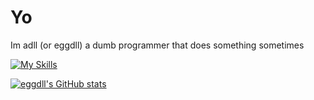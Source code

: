 <h1>Yo</h1>
Im adll (or eggdll) a dumb programmer that does something sometimes

[![My Skills](https://skillicons.dev/icons?i=html,css,js,php,cs,cpp,cloudflare,discord,dotnet,git,github,laravel,mysql,nginx,redis,visualstudio,vscode,vscodium)](https://skillicons.dev)

[![eggdll's GitHub stats](https://github-readme-stats.vercel.app/api?username=eggdll&show_icons=true&theme=dark#gh-dark-mode-only)](https://github.com/anuraghazra/github-readme-stats#gh-dark-mode-only)
